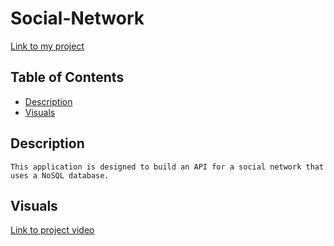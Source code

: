 # Social-Network

[Link to my project]( https://github.com/M5Justin/Social-Network)

## Table of Contents
- [Description](#description)
- [Visuals](#visuals)

## Description
    This application is designed to build an API for a social network that uses a NoSQL database. 

## Visuals

[Link to project video](https://drive.google.com/file/d/1kMW5GN8v2O8EHOJHnnBwokgWx3cyFFO9/view)
